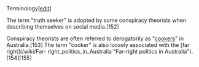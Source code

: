 ##
Terminology[[edit](/w/index.php?title=Conspiracy\_theory&action=edit&section=30
"Edit section: Terminology")]

The term "truth seeker" is adopted by some conspiracy theorists when
describing themselves on social media.[152]

Conspiracy theorists are often referred to derogatorily as
"[cookers](/wiki/Cooker\_\(slang\) "Cooker \(slang\)")" in Australia.[153] The
term "cooker" is also loosely associated with the [far right](/wiki/Far-
right\_politics\_in\_Australia "Far-right politics in Australia").[154][155]
